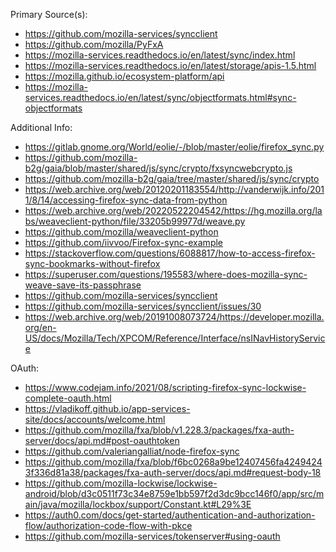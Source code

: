 
Primary Source(s):

 - https://github.com/mozilla-services/syncclient
 - https://github.com/mozilla/PyFxA
 - https://mozilla-services.readthedocs.io/en/latest/sync/index.html
 - https://mozilla-services.readthedocs.io/en/latest/storage/apis-1.5.html
 - https://mozilla.github.io/ecosystem-platform/api
 - https://mozilla-services.readthedocs.io/en/latest/sync/objectformats.html#sync-objectformats

Additional Info:

 - https://gitlab.gnome.org/World/eolie/-/blob/master/eolie/firefox_sync.py
 - https://github.com/mozilla-b2g/gaia/blob/master/shared/js/sync/crypto/fxsyncwebcrypto.js
 - https://github.com/mozilla-b2g/gaia/tree/master/shared/js/sync/crypto
 - https://web.archive.org/web/20120201183554/http://vanderwijk.info/2011/8/14/accessing-firefox-sync-data-from-python
 - https://web.archive.org/web/20220522204542/https://hg.mozilla.org/labs/weaveclient-python/file/33205b99977d/weave.py
 - https://github.com/mozilla/weaveclient-python
 - https://github.com/iivvoo/Firefox-sync-example
 - https://stackoverflow.com/questions/6088817/how-to-access-firefox-sync-bookmarks-without-firefox
 - https://superuser.com/questions/195583/where-does-mozilla-sync-weave-save-its-passphrase
 - https://github.com/mozilla-services/syncclient
 - https://github.com/mozilla-services/syncclient/issues/30
 - https://web.archive.org/web/20191008073724/https://developer.mozilla.org/en-US/docs/Mozilla/Tech/XPCOM/Reference/Interface/nsINavHistoryService

OAuth:
 - https://www.codejam.info/2021/08/scripting-firefox-sync-lockwise-complete-oauth.html
 - https://vladikoff.github.io/app-services-site/docs/accounts/welcome.html
 - https://github.com/mozilla/fxa/blob/v1.228.3/packages/fxa-auth-server/docs/api.md#post-oauthtoken
 - https://github.com/valeriangalliat/node-firefox-sync
 - https://github.com/mozilla/fxa/blob/f6bc0268a9be12407456fa42494243f336d81a38/packages/fxa-auth-server/docs/api.md#request-body-18
 - https://github.com/mozilla-lockwise/lockwise-android/blob/d3c0511f73c34e8759e1bb597f2d3dc9bcc146f0/app/src/main/java/mozilla/lockbox/support/Constant.kt#L29%3E
 - https://auth0.com/docs/get-started/authentication-and-authorization-flow/authorization-code-flow-with-pkce
 - https://github.com/mozilla-services/tokenserver#using-oauth